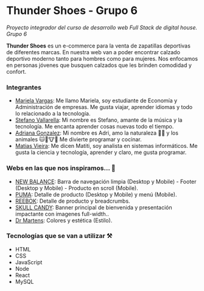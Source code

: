 # Thunder Shoes - Grupo 6
*Proyecto integrador del curso de desarrollo web Full Stack de digital house. Grupo 6*

**Thunder Shoes** es un e-commerce para la venta de zapatillas deportivas de diferentes marcas. En nuestra web van a poder encontrar calzado deportivo moderno tanto para hombres como para mujeres. Nos enfocamos en personas jóvenes que busquen calzados que les brinden comodidad y confort.

### Integrantes
- [Mariela Vargas](https://github.com/mar156): Me llamo Mariela, soy estudiante de Economía y Administración de empresas. Me gusta viajar, aprender idiomas y todo lo relacionado a la tecnología.
- [Stefano Vallarella](https://github.com/stefanovallarella): Mi nombre es Stefano, amante de la música y la tecnología. Me encanta aprender cosas nuevas todo el tiempo.
- [Adriana Gonzalez](https://github.com/AdrianaEG): Mi nombre es Adri, amo la naturaleza :cactus::ocean: y los animales :cat::dog::cow::panda_face: Me divierte programar y cocinar.
- [Matias Vieira](https://github.com/MatuteDV): Me dicen Matiti, soy analista en sistemas informáticos. Me gusta la ciencia y tecnología, aprender y claro, me gusta programar.

### Webs en las que nos inspiramos... :pencil:
- [NEW BALANCE](https://www.newbalance.com/): Barra de navegación limpia (Desktop y Mobile) - Footer (Desktop y Mobile) - Producto en scroll (Mobile). 
- [PUMA](https://us.puma.com/): Detalle de producto (Desktop y Mobile) y menú (Mobile).
- [REEBOK](https://www.reebok.com.ar/): Detalle de producto y breadcrumbs.
- [SKULL CANDY](https://www.skullcandy.com/): Banner principal de bienvenida y presentación impactante con imagenes full-width..
- [Dr Martens](https://www.drmartens.com/ar/es_ar/): Colores y estética (Estilo).

### Tecnologías que se van a utilizar :hammer_and_pick:
- HTML
- CSS
- JavaScript
- Node 
- React
- MySQL
